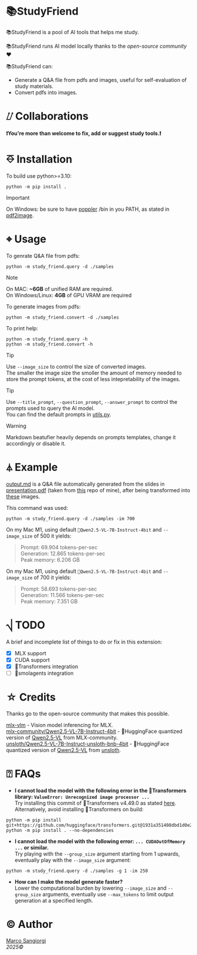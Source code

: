 # 📚StudyFriend

📚StudyFriend is a pool of AI tools that helps me study. 

📚StudyFriend runs AI model locally thanks to the _open-source community_ ❤

📚StudyFriend can: </br>
- Generate a Q&A file from pdfs and images, useful for self-evaluation of study materials.
- Convert pdfs into images.

# ⌰ Collaborations

**❗You're more than welcome to fix, add or suggest study tools.❗**

# ⎑ Installation

To build use python>=3.10: </br>
```text
python -m pip install .
```

> [!Important]
> On Windows: be sure to have [poppler](https://github.com/oschwartz10612/poppler-windows/releases/) /bin in you PATH, as stated in [pdf2image](https://github.com/Belval/pdf2image).


# ⌖ Usage

To genrate Q&A file from pdfs: </br>
```text
python -m study_friend.query -d ./samples  
```

> [!Note]
> On MAC: **~6GB** of unified RAM are required. </br>
> On Windows/Linux: **4GB** of GPU VRAM are required


To generate images from pdfs: </br>
```text
python -m study_friend.convert -d ./samples
```

To print help: </br>
```text
python -m study_friend.query -h
python -m study_friend.convert -h
```

> [!Tip]
> Use `--image_size` to control the size of converted images.</br>
> The smaller the image size the smoller the amount of memory needed to store the prompt tokens, at the cost of less intepretability of the images.

> [!Tip]
> Use `--title_prompt`, `--question_prompt`, `--answer_prompt` to control the prompts used to query the AI model.</br>
> You can find the default prompts in [utils.py](study_friend/utils.py).

> [!Warning]
> Markdown beatufier heavily depends on prompts templates, change it accordingly or disable it.

# ⏃ Example
[output.md](/samples/output.md) is a Q&A file automatically generated from the slides in [presentation.pdf](/samples/presentation.pdf) (taken from [this](https://github.com/sangioai/torchpace) repo of mine), after being transformed into [these](/samples/presentation) images.

This command was used:</br>
```text
python -m study_friend.query -d ./samples -im 700  
```

On my Mac M1, using default `🤗Qwen2.5-VL-7B-Instruct-4bit` and `--image_size` of 500 it yields:</br>
> Prompt: 69.904 tokens-per-sec </br>
> Generation: 12.865 tokens-per-sec </br>
> Peak memory: 6.206 GB </br>

On my Mac M1, using default `🤗Qwen2.5-VL-7B-Instruct-4bit` and `--image_size` of 700 it yields:</br>
> Prompt: 58.693 tokens-per-sec </br>
> Generation: 11.566 tokens-per-sec </br>
> Peak memory: 7.351 GB </br>


# ⎷ TODO

A brief and incomplete list of things to do or fix in this extension:
- [x] MLX support
- [x] CUDA support
- [x] 🤗Transformers integration
- [ ] 🤗smolagents integration

# ☆ Credits

Thanks go to the open-source community that makes this possible.

[mlx-vlm](https://github.com/Blaizzy/mlx-vlm) - Vision model inferencing for MLX.</br>
[mlx-community/Qwen2.5-VL-7B-Instruct-4bit](https://huggingface.co/mlx-community/Qwen2.5-VL-7B-Instruct-4bit) - 🤗HuggingFace quantized version of [Qwen2.5-VL](https://github.com/QwenLM/Qwen2.5-VL) from MLX-community.</br>
[unsloth/Qwen2.5-VL-7B-Instruct-unsloth-bnb-4bit](https://huggingface.co/mlx-community/Qwen2.5-VL-7B-Instruct-4bit) - 🤗HuggingFace quantized version of [Qwen2.5-VL](https://github.com/QwenLM/Qwen2.5-VL) from [unsloth](https://github.com/unslothai/unsloth/).

# ⍰ FAQs

- **I cannot load the model with the following error in the 🤗Transformers library: `ValueError: Unrecognized image processor ...`** </br>
Try installing this commit of 🤗Transformers v4.49.0 as stated [here](https://github.com/huggingface/transformers/issues/36193).</br>
Alternatively, avoid installing 🤗Transformers on build:<br/>
```text
python -m pip install git+https://github.com/huggingface/transformers.git@1931a351408dbd1d0e2c4d6d7ee0eb5e8807d7bf
python -m pip install . --no-dependencies
```

- **I cannot load the model with the following error: `... CUDAOutOfMemory ...` or similar.** </br>
Try playing with the `--group_size` argument starting from 1 upwards, eventually play with the `--image_size` argument:<br/>
```text
python -m study_friend.query -d ./samples -g 1 -im 250 
```

- **How can I make the model generate faster?** </br>
Lower the computational burden by lowering `--image_size` and `--group_size` arguments, eventually use `--max_tokens` to limit output generation at a specified length.

# © Author

[Marco Sangiorgi](https://github.com/sangioai)
</br>
*2025©*
